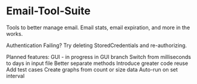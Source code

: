# Email-Tool-Suite
Tools to better manage email. Email stats, email expiration, and more in the works.

Authentication Failing?
Try deleting StoredCredentials and re-authorizing.

Planned features:
GUI - in progress in GUI branch
Switch from milliseconds to days in input file
Better separate methods
Introduce greater code reuse
Add test cases
Create graphs from count or size data
Auto-run on set interval
